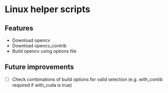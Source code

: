 # Linux helper scripts

## Features
 - Download opencv
 - Download opencv_contrib
 - Build opencv using options file

## Future improvements
 - [ ] Check combinations of build options for valid selection (e.g. with_contib required if with_cuda is true)